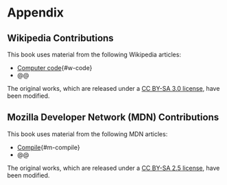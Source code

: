 # Appendix

## Wikipedia Contributions

This book uses material from the following Wikipedia articles:

* [Computer code](https://en.wikipedia.org/wiki/Computer_code){#w-code}
* @@

The original works, which are released under a [CC BY-SA 3.0 license](https://creativecommons.org/licenses/by-sa/3.0/), have been modified.

## Mozilla Developer Network (MDN) Contributions

This book uses material from the following MDN articles:

* [Compile](https://developer.mozilla.org/en-US/docs/Glossary/Compile){#m-compile}
* @@

The original works, which are released under a [CC BY-SA 2.5 license](https://creativecommons.org/licenses/by-sa/2.5/), have been modified.